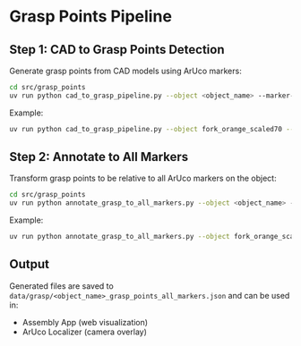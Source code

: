 # Grasp Points Pipeline

## Step 1: CAD to Grasp Points Detection

Generate grasp points from CAD models using ArUco markers:

```bash
cd src/grasp_points
uv run python cad_to_grasp_pipeline.py --object <object_name> --marker-id <marker_id>
```

Example:
```bash
uv run python cad_to_grasp_pipeline.py --object fork_orange_scaled70 --marker-id 5
```

## Step 2: Annotate to All Markers

Transform grasp points to be relative to all ArUco markers on the object:

```bash
cd src/grasp_points
uv run python annotate_grasp_to_all_markers.py --object <object_name> --source-marker-id <marker_id>
```

Example:
```bash
uv run python annotate_grasp_to_all_markers.py --object fork_orange_scaled70 --source-marker-id 5
```

## Output

Generated files are saved to `data/grasp/<object_name>_grasp_points_all_markers.json` and can be used in:
- Assembly App (web visualization)
- ArUco Localizer (camera overlay)